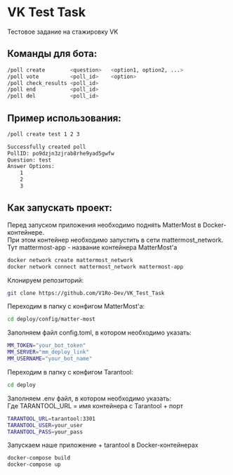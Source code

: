 # VK Test Task
Тестовое задание на стажировку VK

## Команды для бота:

```sh
/poll create        <question>   <option1, option2, ...>
/poll vote          <poll_id>    <option>
/poll check_results <poll_id>
/poll end           <poll_id>
/poll del           <poll_id>
```

## Пример использования:
```sh
/poll create test 1 2 3

Successfully created poll
PollID: po9dzjn3zjrab8rhe9yad5gwfw
Question: test
Answer Options:
    1
    2
    3
```

## Как запускать проект:

Перед запуском приложения необходимо поднять MatterMost в Docker-контейнере.  
При этом контейнер необходимо запустить в сети mattermost_network.  
Тут mattermost-app - название контейнера MatterMost'a
```sh
docker network create mattermost_network
docker network connect mattermost_network mattermost-app
```

Клонируем репозиторий:
```sh
git clone https://github.com/V1Ro-Dev/VK_Test_Task
```

Переходим в папку с конфигом MatterMost'a:
```sh
cd deploy/config/matter-most
```

Заполняем файл config.toml, в котором необходимо указать:
```sh
MM_TOKEN="your_bot_token"
MM_SERVER="mm_deploy_link" 
MM_USERNAME="your_bot_name"
```

Переходим в папку с конфигом Tarantool:
```sh
cd deploy
```

Заполняем .env файл, в котором необходимо указать:  
Где TARANTOOL_URL = имя контейнера с Tarantool + порт
```sh
TARANTOOL_URL=tarantool:3301
TARANTOOL_USER=your_user
TARANTOOL_PASS=your_pass
```

Запускаем наше приложение + tarantool в Docker-контейнерах
```sh
docker-compose build
docker-compose up
```


